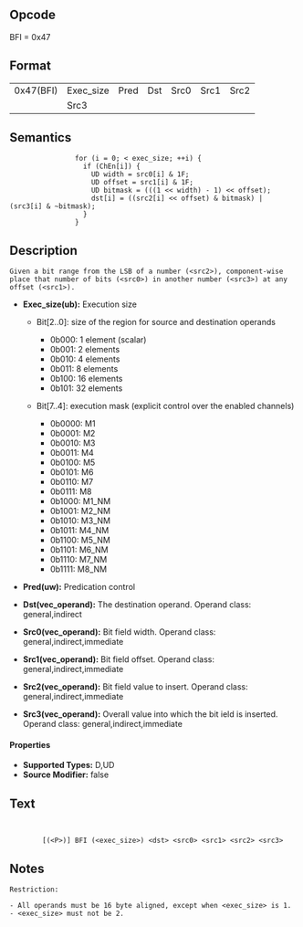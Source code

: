 <!---======================= begin_copyright_notice ============================

Copyright (c) 2019-2021 Intel Corporation

Permission is hereby granted, free of charge, to any person obtaining a copy
of this software and associated documentation files (the "Software"),
to deal in the Software without restriction, including without limitation
the rights to use, copy, modify, merge, publish, distribute, sublicense,
and/or sell copies of the Software, and to permit persons to whom
the Software is furnished to do so, subject to the following conditions:

The above copyright notice and this permission notice shall be included
in all copies or substantial portions of the Software.

THE SOFTWARE IS PROVIDED "AS IS", WITHOUT WARRANTY OF ANY KIND, EXPRESS OR
IMPLIED, INCLUDING BUT NOT LIMITED TO THE WARRANTIES OF MERCHANTABILITY,
FITNESS FOR A PARTICULAR PURPOSE AND NONINFRINGEMENT. IN NO EVENT SHALL THE
AUTHORS OR COPYRIGHT HOLDERS BE LIABLE FOR ANY CLAIM, DAMAGES OR OTHER
LIABILITY, WHETHER IN AN ACTION OF CONTRACT, TORT OR OTHERWISE, ARISING
FROM, OUT OF OR IN CONNECTION WITH THE SOFTWARE OR THE USE OR OTHER DEALINGS
IN THE SOFTWARE.

============================= end_copyright_notice ==========================-->

 

## Opcode

  BFI = 0x47

## Format

| | | | | | | |
| --- | --- | --- | --- | --- | --- | --- |
| 0x47(BFI) | Exec_size | Pred | Dst | Src0 | Src1 | Src2 |
|           | Src3      |      |     |      |      |      |


## Semantics




                    for (i = 0; < exec_size; ++i) {
                      if (ChEn[i]) {
                        UD width = src0[i] & 1F;
                        UD offset = src1[i] & 1F;
                        UD bitmask = (((1 << width) - 1) << offset);
                        dst[i] = ((src2[i] << offset) & bitmask) | (src3[i] & ~bitmask);
                      }
                    }

## Description


    Given a bit range from the LSB of a number (<src2>), component-wise place that number of bits (<src0>) in another number (<src3>) at any offset (<src1>).

- **Exec_size(ub):** Execution size
 
  - Bit[2..0]: size of the region for source and destination operands
 
    - 0b000:  1 element (scalar) 
    - 0b001:  2 elements 
    - 0b010:  4 elements 
    - 0b011:  8 elements 
    - 0b100:  16 elements 
    - 0b101:  32 elements 
  - Bit[7..4]: execution mask (explicit control over the enabled channels)
 
    - 0b0000:  M1 
    - 0b0001:  M2 
    - 0b0010:  M3 
    - 0b0011:  M4 
    - 0b0100:  M5 
    - 0b0101:  M6 
    - 0b0110:  M7 
    - 0b0111:  M8 
    - 0b1000:  M1_NM 
    - 0b1001:  M2_NM 
    - 0b1010:  M3_NM 
    - 0b1011:  M4_NM 
    - 0b1100:  M5_NM 
    - 0b1101:  M6_NM 
    - 0b1110:  M7_NM 
    - 0b1111:  M8_NM
- **Pred(uw):** Predication control

- **Dst(vec_operand):** The destination operand. Operand class: general,indirect

- **Src0(vec_operand):** Bit field width. Operand class: general,indirect,immediate

- **Src1(vec_operand):** Bit field offset. Operand class: general,indirect,immediate

- **Src2(vec_operand):** Bit field value to insert. Operand class: general,indirect,immediate

- **Src3(vec_operand):** Overall value into which the bit ield is inserted. Operand class: general,indirect,immediate

#### Properties
- **Supported Types:** D,UD 
- **Source Modifier:** false 


## Text
```
    

		[(<P>)] BFI (<exec_size>) <dst> <src0> <src1> <src2> <src3>
```



## Notes



    Restriction:

    - All operands must be 16 byte aligned, except when <exec_size> is 1.
    - <exec_size> must not be 2.
